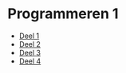 # Programmeren 1

- [Deel 1](deel1.md)
- [Deel 2](deel2.md)
- [Deel 3](deel3.md)
- [Deel 4](deel4.md)
